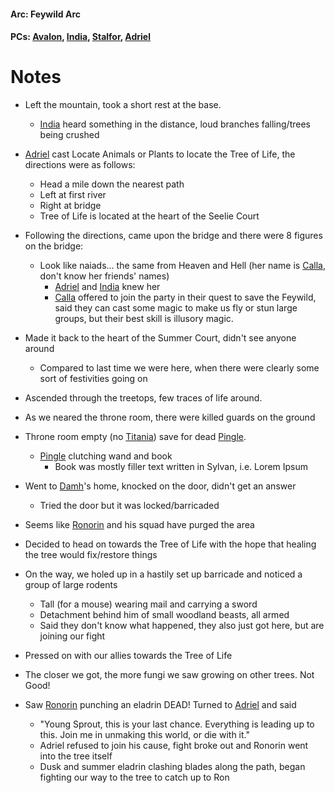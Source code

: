 #### Arc: Feywild Arc
#### PCs: [Avalon](PCs/Current/Avalon.md), [India](PCs/Current/India.md), [Stalfor](PCs/Current/Stalfor.md), [Adriel](PCs/Current/Adriel.md)

# Notes
- Left the mountain, took a short rest at the base.
	- [India](PCs/Current/India.md) heard something in the distance, loud branches falling/trees being crushed
- [Adriel](PCs/Current/Adriel.md) cast Locate Animals or Plants to locate the Tree of Life, the directions were as follows:
	- Head a mile down the nearest path
	- Left at first river
	- Right at bridge
	- Tree of Life is located at the heart of the Seelie Court

- Following the directions, came upon the bridge and there were 8 figures on the bridge:
	- Look like naiads... the same from Heaven and Hell (her name is [Calla](NPCs/Living/Calla.md), don't know her friends' names)
		- [Adriel](PCs/Current/Adriel.md) and [India](PCs/Current/India.md) knew her
		- [Calla](NPCs/Living/Calla.md) offered to join the party in their quest to save the Feywild, said they can cast some magic to make us fly or stun large groups, but their best skill is illusory magic.

- Made it back to the heart of the Summer Court, didn't see anyone around
	- Compared to last time we were here, when there were clearly some sort of festivities going on
- Ascended through the treetops, few traces of life around.
- As we neared the throne room, there were killed guards on the ground
- Throne room empty (no [Titania](NPCs/Living/Titania.md)) save for dead [Pingle](NPCs/Deceased/Pingle.md).
	- [Pingle](NPCs/Deceased/Pingle.md) clutching wand and book
		- Book was mostly filler text written in Sylvan, i.e. Lorem Ipsum
- Went to [Damh](Damh.md)'s home, knocked on the door, didn't get an answer
	- Tried the door but it was locked/barricaded
- Seems like [Ronorin](NPCs/Living/Ronorin.md) and his squad have purged the area
- Decided to head on towards the Tree of Life with the hope that healing the tree would fix/restore things
- On the way, we holed up in a hastily set up barricade and noticed a group of large rodents
	- Tall (for a mouse) wearing mail and carrying a sword
	- Detachment behind him of small woodland beasts, all armed
	- Said they don't know what happened, they also just got here, but are joining our fight

- Pressed on with our allies towards the Tree of Life
- The closer we got, the more fungi we saw growing on other trees. Not Good!
- Saw [Ronorin](NPCs/Living/Ronorin.md) punching an eladrin DEAD! Turned to [Adriel](PCs/Current/Adriel.md) and said
	- "Young Sprout, this is your last chance. Everything is leading up to this. Join me in unmaking this world, or die with it."
	- Adriel refused to join his cause, fight broke out and Ronorin went into the tree itself
	- Dusk and summer eladrin clashing blades along the path, began fighting our way to the tree to catch up to Ron